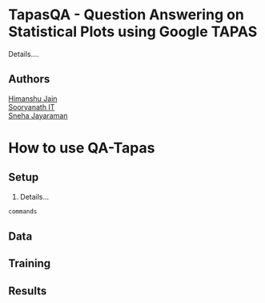 # TapasQA - Question Answering on Statistical Plots using Google TAPAS
Details....

## Authors

[Himanshu Jain](https://github.com/nhimanshujain) <br>
[Sooryanath IT](https://github.com/SooryanathIT) <br>
[Sneha Jayaraman]()

# How to use QA-Tapas

## Setup 
1. Details...
```bash
commands
```

## Data



## Training



## Results

